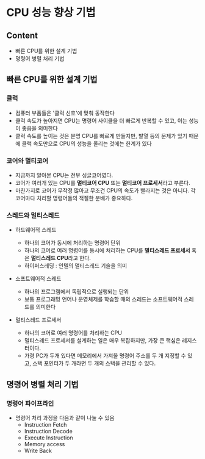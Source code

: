 # CPU 성능 향상 기법

## Content
- 빠른 CPU를 위한 설계 기법
- 명령어 병렬 처리 기법

## 빠른 CPU를 위한 설계 기법

### 클럭
- 컴퓨터 부품들은 '클럭 신호'에 맞춰 동작한다
- 클럭 속도가 높아지면 CPU는 명령어 사이클을 더 빠르게 반복할 수 있고, 이는 성능이 좋음을 의미한다
- 클럭 속도를 높이는 것은 분명 CPU를 빠르게 만들지만, 발열 등의 문제가 있기 때문에 클럭 속도만으로 CPU의 성능을 올리는 것에는 한계가 있다

### 코어와 멀티코어
- 지금까지 알아본 CPU는 전부 싱글코어였다.
- 코어가 여러개 있는 CPU를 **멀티코어 CPU** 또는 **멀티코어 프로세서**라고 부른다.
- 마찬가지로 코어가 무작정 많아고 무조건 CPU의 속도가 빨라지는 것은 아니다. 각 코어마다 처리할 명령어들의 적절한 분배가 중요하다.

### 스레드와 멀티스레드
- 하드웨어적 스레드
  - 하나의 코어가 동시에 처리하는 명령어 단위
  - 하나의 코어로 여러 명령어를 동시에 처리하는 CPU를 **멀티스레드 프로세서** 혹은 **멀티스레드 CPU**라고 한다.
  - 하이퍼스레딩 : 인텔의 멀티스레드 기술을 의미
  
- 소프트웨어적 스레드
  - 하나의 프로그램에서 독립적으로 실행되는 단위
  - 보통 프로그래밍 언어나 운영체제를 학습할 때의 스레드는 소프트웨어적 스레드를 의미한다

- 멀티스레드 프로세서
  - 하나의 코어로 여러 명령어를 처리하는 CPU
  - 멀티스레드 프로세서를 설계하는 일은 매우 복잡하지만, 가장 큰 핵심은 레지스터이다.
  - 가령 PC가 두개 있다면 메모리에서 가져올 명령어 주소를 두 개 지정할 수 있고, 스택 포인터가 두 개라면 두 개의 스택을 관리할 수 있다.
  
## 명령어 병렬 처리 기법

### 명령어 파이프라인
- 명령어 처리 과정을 다음과 같이 나눌 수 있음
  - Instruction Fetch
  - Instruction Decode
  - Execute Instruction
  - Memory access
  - Write Back
